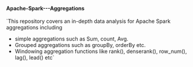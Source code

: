#### Apache-Spark---Aggregations

`This repository covers an in-depth data analysis for Apache Spark aggregations including 
* simple aggregations such as Sum, count, Avg.
* Grouped aggregations such as groupBy, orderBy etc.
* Windowing aggregation functions like rank(), denserank(), row_num(), lag(), lead() etc`
